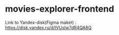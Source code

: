 # movies-explorer-frontend

Link to Yandex-disk(Figma maket) :
https://disk.yandex.ru/d/IVUsIw7dR4QA8Q
